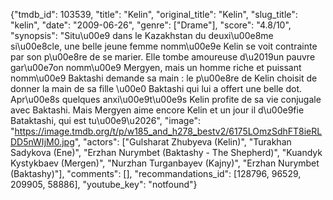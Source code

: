 {"tmdb_id": 103539, "title": "Kelin", "original_title": "Kelin", "slug_title": "kelin", "date": "2009-06-26", "genre": ["Drame"], "score": "4.8/10", "synopsis": "Situ\u00e9 dans le Kazakhstan du deuxi\u00e8me si\u00e8cle, une belle jeune femme nomm\u00e9e Kelin se voit contrainte par son p\u00e8re de se marier. Elle tombe amoureuse d\u2019un pauvre gar\u00e7on nomm\u00e9 Mergyen, mais un homme riche et puissant nomm\u00e9 Baktashi demande sa main : le p\u00e8re de Kelin choisit de donner la main de sa fille \u00e0 Baktashi qui lui a offert une belle dot. Apr\u00e8s quelques anxi\u00e9t\u00e9s Kelin profite de sa vie conjugale avec Baktashi. Mais Mergyen aime encore Kelin et un jour il d\u00e9fie Bataktashi, qui est tu\u00e9\u2026", "image": "https://image.tmdb.org/t/p/w185_and_h278_bestv2/6175LOmzSdhFT8ieRLDD5nWIjM0.jpg", "actors": ["Gulsharat Zhubyeva (Kelin)", "Turakhan Sadykova (Ene)", "Erzhan Nurymbet (Baktashy - The Shepherd)", "Kuandyk Kystykbaev (Mergen)", "Nurzhan Turganbayev (Kajny)", "Erzhan Nurymbet (Baktashy)"], "comments": [], "recommandations_id": [128796, 96529, 209905, 58886], "youtube_key": "notfound"}